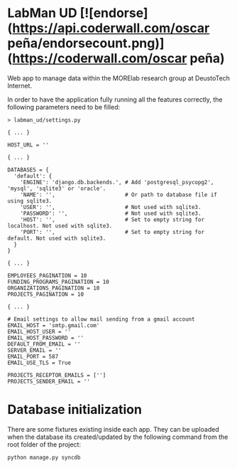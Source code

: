 LabMan UD [![endorse](https://api.coderwall.com/oscar peña/endorsecount.png)](https://coderwall.com/oscar peña)
================

Web app to manage data within the MORElab research group at DeustoTech Internet.

In order to have the application fully running all the features correctly, the following parameters need to be filled:

    > labman_ud/settings.py
    
    { ... }
    
    HOST_URL = ''
    
    { ... }
    
    DATABASES = {
      'default': {
        'ENGINE': 'django.db.backends.', # Add 'postgresql_psycopg2', 'mysql', 'sqlite3' or 'oracle'.
        'NAME': '',                      # Or path to database file if using sqlite3.
        'USER': '',                      # Not used with sqlite3.
        'PASSWORD': '',                  # Not used with sqlite3.
        'HOST': '',                      # Set to empty string for localhost. Not used with sqlite3.
        'PORT': '',                      # Set to empty string for default. Not used with sqlite3.
      }
    }
    
    { ... }
    
    EMPLOYEES_PAGINATION = 10
    FUNDING_PROGRAMS_PAGINATION = 10
    ORGANIZATIONS_PAGINATION = 10
    PROJECTS_PAGINATION = 10
    
    { ... }
    
    # Email settings to allow mail sending from a gmail account
    EMAIL_HOST = 'smtp.gmail.com'
    EMAIL_HOST_USER = ''
    EMAIL_HOST_PASSWORD = ''
    DEFAULT_FROM_EMAIL = ''
    SERVER_EMAIL = ''
    EMAIL_PORT = 587
    EMAIL_USE_TLS = True
    
    PROJECTS_RECEPTOR_EMAILS = ['']
    PROJECTS_SENDER_EMAIL = ''
    
# Database initialization
    
There are some fixtures existing inside each app. They can be uploaded when the database its created/updated by the following command from the root folder of the project:

    python manage.py syncdb
